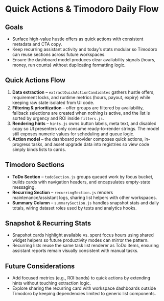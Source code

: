# Quick Actions & Timodoro Daily Flow

## Goals
- Surface high-value hustle offers as quick actions with consistent metadata and CTA copy.
- Keep recurring assistant activity and today’s stats modular so Timodoro can reuse sections across future workspaces.
- Ensure the dashboard model produces clear availability signals (hours, money, run counts) without duplicating formatting logic.

## Quick Actions Flow
1. **Data extraction** – `extractQuickActionCandidates` gathers hustle offers, requirement locks, and runtime metrics (hours, payout, expiry) while keeping raw state isolated from UI code.
2. **Filtering & prioritization** – offer groups are filtered by availability, fallback selections are created when nothing is active, and the list is sorted by urgency and ROI inside `filters.js`.
3. **Rendering hints** – `hints.js` owns button labels, meta text, and disabled copy so UI presenters only consume ready-to-render strings. The model still exposes numeric values for scheduling and queue logic.
4. **Action model** – the dashboard provider composes quick actions, in-progress tasks, and asset upgrade data into registries so view code simply binds lists to cards.

## Timodoro Sections
- **ToDo Section** – `todoSection.js` groups queued work by focus bucket, builds cards with navigation headers, and encapsulates empty-state messaging.
- **Recurring Section** – `recurringSection.js` renders maintenance/assistant logs, sharing list helpers with other workspaces.
- **Summary Column** – `summarySection.js` handles snapshot stats and daily totals, wiring dataset roles used by tests and analytics hooks.

## Snapshot & Recurring Stats
- Snapshot cards highlight available vs. spent focus hours using shared widget helpers so future productivity modes can mirror the pattern.
- Recurring lists reuse the same task list renderer as ToDo items, ensuring assistant reports remain visually consistent with manual tasks.

## Future Considerations
- Add focused metrics (e.g., ROI bands) to quick actions by extending hints without touching extraction logic.
- Explore sharing the recurring card with workspace dashboards outside Timodoro by keeping dependencies limited to generic list components.

